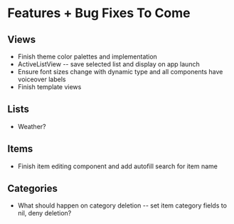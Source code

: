 # Features + Bug Fixes To Come

## Views
- Finish theme color palettes and implementation
- ActiveListView -- save selected list and display on app launch
- Ensure font sizes change with dynamic type and all components have voiceover labels
- Finish template views

## Lists
- Weather?

## Items
- Finish item editing component and add autofill search for item name

## Categories
- What should happen on category deletion -- set item category fields to nil, deny deletion?
